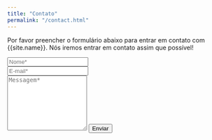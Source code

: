 ```yaml
---
title: "Contato"
permalink: "/contact.html"
---
```


<form action="https://formspree.io/xgenwvro" method="POST">    
<p class="mb-4">Por favor preencher o formulário abaixo para entrar em contato com {{site.name}}. Nós iremos entrar em contato assim que possível!</p>
<div class="form-group row">
<div class="col-md-6">
<input class="form-control" type="text" name="name" placeholder="Nome*" required>
</div>
<div class="col-md-6">
<input class="form-control" type="email" name="_replyto" placeholder="E-mail*" required>
</div>
</div>
<textarea rows="8" class="form-control mb-3" name="message" placeholder="Messagem*" required></textarea>    
<input class="btn btn-success" type="submit" value="Enviar">
</form>
